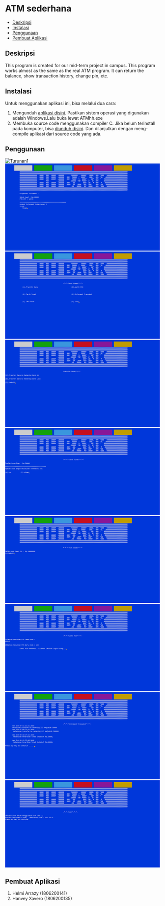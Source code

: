 # ATM sederhana

* [Deskripsi](#deskripsi)
* [Instalasi](#instalasi)
* [Penggunaan](#pengunaan)
* [Pembuat Aplikasi](#pembuat-aplikasi)

## Deskripsi
This program is created for our mid-term project in campus. This program works almost as the same as the real ATM program. It can return the balance, show transaction history, change pin, etc.

## Instalasi
Untuk menggunakan aplikasi ini, bisa melalui dua cara:
1. Mengunduh [aplikasi disini](https://github.com/lonewarriorHX/ATM-sederhana.git). Pastikan sistem operasi yang digunakan adalah Windows.Lalu buka lewat ATMhh.exe
2. Membuka source code menggunakan compiler C. Jika belum terinstall pada komputer, bisa [diunduh disini](https://sourceforge.net/projects/orwelldevcpp/files/latest/download). Dan dilanjutkan dengan meng-compile aplikasi dari source code yang ada.

## Penggunaan
![Turunan1](/atmlogin.PNG)
![Turunan2](/atm.PNG)
![Turunan3](/menu.PNG)
![Turunan4](/atm1.PNG)
![Turunan5](/atm2.PNG)
![Turunan6](/atm3.PNG)
![Turunan7](/atm4.PNG)
![Turunan8](/atm5.PNG)
![Turunan9](/atm6.PNG)

## Pembuat Aplikasi
1. Helmi Arrazy (1806200141)
2. Hanvey Xavero (1806200135)
